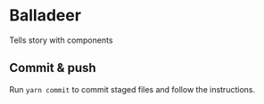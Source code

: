 # Balladeer

Tells story with components

## Commit & push

Run `yarn commit` to commit staged files and follow the instructions.
